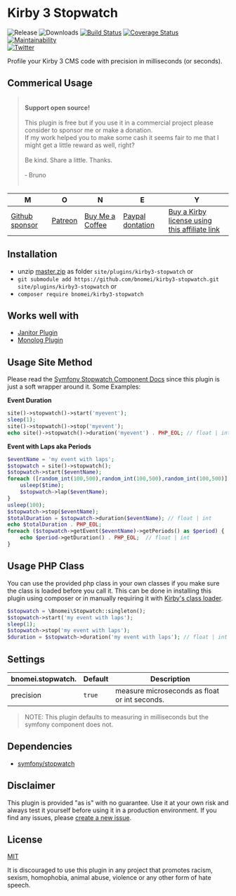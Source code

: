 # Kirby 3 Stopwatch

![Release](https://flat.badgen.net/packagist/v/bnomei/kirby3-stopwatch?color=ae81ff)
![Downloads](https://flat.badgen.net/packagist/dt/bnomei/kirby3-stopwatch?color=272822)
[![Build Status](https://flat.badgen.net/travis/bnomei/kirby3-stopwatch)](https://travis-ci.com/bnomei/kirby3-stopwatch)
[![Coverage Status](https://flat.badgen.net/coveralls/c/github/bnomei/kirby3-stopwatch)](https://coveralls.io/github/bnomei/kirby3-stopwatch)
[![Maintainability](https://flat.badgen.net/codeclimate/maintainability/bnomei/kirby3-stopwatch)](https://codeclimate.com/github/bnomei/kirby3-stopwatch)  
[![Twitter](https://flat.badgen.net/badge/twitter/bnomei?color=66d9ef)](https://twitter.com/bnomei)

Profile your Kirby 3 CMS code with precision in milliseconds (or seconds). 

## Commerical Usage

> <br>
> <b>Support open source!</b><br><br>
> This plugin is free but if you use it in a commercial project please consider to sponsor me or make a donation.<br>
> If my work helped you to make some cash it seems fair to me that I might get a little reward as well, right?<br><br>
> Be kind. Share a little. Thanks.<br><br>
> &dash; Bruno<br>
> &nbsp; 

| M | O | N | E | Y |
|---|----|---|---|---|
| [Github sponsor](https://github.com/sponsors/bnomei) | [Patreon](https://patreon.com/bnomei) | [Buy Me a Coffee](https://buymeacoff.ee/bnomei) | [Paypal dontation](https://www.paypal.me/bnomei/15) | [Buy a Kirby license using this affiliate link](https://a.paddle.com/v2/click/1129/35731?link=1170) |

## Installation

- unzip [master.zip](https://github.com/bnomei/kirby3-stopwatch/archive/master.zip) as folder `site/plugins/kirby3-stopwatch` or
- `git submodule add https://github.com/bnomei/kirby3-stopwatch.git site/plugins/kirby3-stopwatch` or
- `composer require bnomei/kirby3-stopwatch`

## Works well with

- [Janitor Plugin](https://github.com/bnomei/kirby3-janitor)
- [Monolog Plugin](https://github.com/bnomei/kirby3-monolog)

## Usage Site Method

Please read the [Symfony Stopwatch Component Docs](https://symfony.com/doc/current/components/stopwatch.html) since this plugin is just a soft wrapper around it. Some Examples:

**Event Duration**
```php
site()->stopwatch()->start('myevent');
sleep(1);
site()->stopwatch()->stop('myevent');
echo site()->stopwatch()->duration('myevent') . PHP_EOL; // float | int
```

**Event with Laps aka Periods**
```php
$eventName = 'my event with laps';
$stopwatch = site()->stopwatch();
$stopwatch->start($eventName);
foreach ([random_int(100,500),random_int(100,500),random_int(100,500)] as $time) {
    usleep($time);
    $stopwatch->lap($eventName);
}
usleep(100);
$stopwatch->stop($eventName);
$totalDuration = $stopwatch->duration($eventName); // float | int
echo $totalDuration . PHP_EOL;
foreach ($stopwatch->getEvent($eventName)->getPeriods() as $period) {
    echo $period->getDuration() . PHP_EOL;  // float | int
}
```

## Usage PHP Class

You can use the provided php class in your own classes if you make sure the class is loaded before you call it. This can be done in installing this plugin using composer or in manually requiring it with [Kirby's class loader](https://getkirby.com/docs/reference/templates/helpers/load).

```php
$stopwatch = \Bnomei\Stopwatch::singleton();
$stopwatch->start('my event with laps');
sleep(1);
$stopwatch->stop('my event with laps');
$duration = $stopwatch->duration('my event with laps'); // float | int
```

## Settings

| bnomei.stopwatch.           | Default        | Description               |            
|---------------------------|----------------|---------------------------| 
| precision | `true` | measure microseconds as float or int seconds. |

> NOTE: This plugin defaults to measuring in milliseconds but the symfony component does not.

## Dependencies

- [symfony/stopwatch](https://github.com/symfony/stopwatch)

## Disclaimer

This plugin is provided "as is" with no guarantee. Use it at your own risk and always test it yourself before using it in a production environment. If you find any issues, please [create a new issue](https://github.com/bnomei/kirby3-stopwatch/issues/new).

## License

[MIT](https://opensource.org/licenses/MIT)

It is discouraged to use this plugin in any project that promotes racism, sexism, homophobia, animal abuse, violence or any other form of hate speech.
